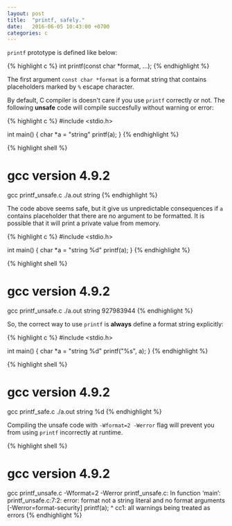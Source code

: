 ```yaml
---
layout: post
title:  "printf, safely."
date:   2016-06-05 10:43:00 +0700
categories: c
---
```


`printf` prototype is defined like below:

{% highlight c %}
int printf(const char *format, ...);
{% endhighlight %}

The first argument `const char *format` is a format string that contains placeholders marked by `%` escape character.

By default, C compiler is doesn't care if you use `printf` correctly or not. The following **unsafe** code will compile succesfully without warning or error:

{% highlight c %}
#include <stdio.h>

int
main()
{
    char *a = "string"
    printf(a);
}
{% endhighlight %}

{% highlight shell %}
# gcc version 4.9.2
gcc printf_unsafe.c
./a.out
string
{% endhighlight %}

The code above seems safe, but it give us unpredictable consequences if `a` contains placeholder that there are no argument to be formatted. It is possible that it will print a private value from memory. 

{% highlight c %}
#include <stdio.h>

int
main()
{
    char *a = "string %d"
    printf(a);
}
{% endhighlight %}

{% highlight shell %}
# gcc version 4.9.2
gcc printf_unsafe.c
./a.out
string 927983944
{% endhighlight %}

So, the correct way to use `printf` is **always** define a format string explicitly:

{% highlight c %}
#include <stdio.h>

int
main()
{
    char *a = "string %d"
    printf("%s", a);
}
{% endhighlight %}

{% highlight shell %}
# gcc version 4.9.2
gcc printf_safe.c
./a.out
string %d
{% endhighlight %}

Compiling the unsafe code with `-Wformat=2 -Werror` flag will prevent you from using `printf` incorrectly at runtime.

{% highlight shell %}
# gcc version 4.9.2
gcc printf_unsafe.c -Wformat=2 -Werror
printf_unsafe.c: In function ‘main’:
printf_unsafe.c:7:2: error: format not a string literal and no format arguments [-Werror=format-security]
  printf(a);
  ^
cc1: all warnings being treated as errors
{% endhighlight %}



